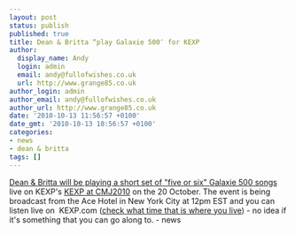 ```yaml
---
layout: post
status: publish
published: true
title: Dean & Britta “play Galaxie 500″ for KEXP
author:
  display_name: Andy
  login: admin
  email: andy@fullofwishes.co.uk
  url: http://www.grange85.co.uk
author_login: admin
author_email: andy@fullofwishes.co.uk
author_url: http://www.grange85.co.uk
date: '2010-10-13 11:56:57 +0100'
date_gmt: '2010-10-13 10:56:57 +0100'
categories:
- news
- dean & britta
tags: []
---
```

<div><a href="http://www.deanandbritta.com/blog/?p=777">Dean &amp; Britta will be playing a short set of &quot;five or six&quot; Galaxie 500 songs</a> live on KEXP&#39;s <a href="http://blog.kexp.org/blog/kexp-events/kexp-at-cmj-2010/">KEXP at CMJ2010</a> on the 20 October. The event is being broadcast from the Ace Hotel in New York City at 12pm EST and you can listen live on  KEXP.com (<a href="http://timeanddate.com/worldclock/fixedtime.html?day=20&amp;month=10&amp;year=2010&amp;hour=12&amp;min=0&amp;sec=0&amp;p1=179">check what time that is where you live</a>) - no idea if it&#39;s something that you can go along to.
- news
</p></div>
